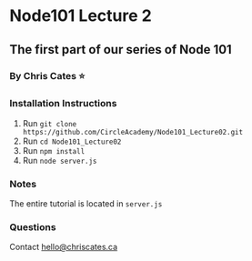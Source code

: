 # Node101 Lecture 2
## The first part of our series of Node 101
### By Chris Cates :star:

### Installation Instructions
1. Run `git clone https://github.com/CircleAcademy/Node101_Lecture02.git`
2. Run `cd Node101_Lecture02`
3. Run `npm install`
4. Run `node server.js`

### Notes
The entire tutorial is located in `server.js`

### Questions
Contact hello@chriscates.ca
